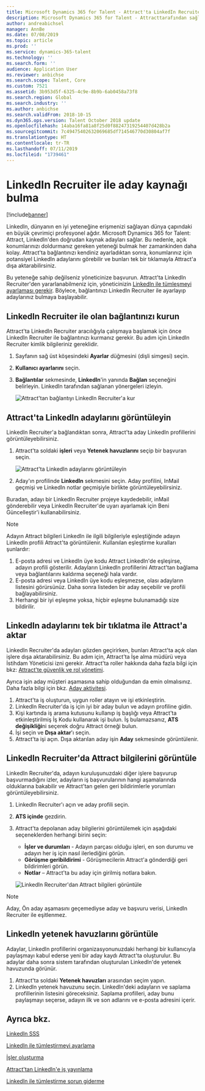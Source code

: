 ```yaml
---
title: Microsoft Dynamics 365 for Talent - Attract'ta LinkedIn Recruiter kaynak adayları
description: Microsoft Dynamics 365 for Talent - Attracttarafından sağlanan LinkedIn tümleştirmesi ile LinkedIn Recruiter ile iş adayları bulun.
author: andreabichsel
manager: AnnBe
ms.date: 07/08/2019
ms.topic: article
ms.prod: ''
ms.service: dynamics-365-talent
ms.technology: ''
ms.search.form: ''
audience: Application User
ms.reviewer: anbichse
ms.search.scope: Talent, Core
ms.custom: 7521
ms.assetid: 3b953d5f-6325-4c9e-8b9b-6ab0458a73f8
ms.search.region: Global
ms.search.industry: ''
ms.author: anbichse
ms.search.validFrom: 2018-10-15
ms.dyn365.ops.version: Talent October 2018 update
ms.openlocfilehash: 14aba16fa81a8f25d0f88247319254407d428b2a
ms.sourcegitcommit: 7c49475402632069685df714546770d30804af7f
ms.translationtype: HT
ms.contentlocale: tr-TR
ms.lasthandoff: 07/11/2019
ms.locfileid: "1739461"
---
```

# <a name="source-candidates-with-linkedin-recruiter"></a>LinkedIn Recruiter ile aday kaynağı bulma
[!include[banner](../includes/banner.md)]

LinkedIn, dünyanın en iyi yeteneğine erişmenizi sağlayan dünya çapındaki en büyük çevrimiçi profesyonel ağdır. Microsoft Dynamics 365 for Talent: Attract, LinkedIn'den doğrudan kaynak adayları sağlar. Bu nedenle, açık konumlarınızı doldurmanız gereken yeteneği bulmak her zamankinden daha kolay. Attract'ta bağlantınızı kendiniz ayarladıktan sonra, konumlarınız için potansiyel LinkedIn adaylarını görebilir ve bunları tek bir tıklamayla Attract'a dışa aktarabilirsiniz.

Bu yeteneğe sahip değilseniz yöneticinize başvurun. Attract'ta LinkedIn Recruiter'den yararlanabilmeniz için, yöneticinizin [LinkedIn ile tümleşmeyi ayarlaması gerekir](./attract-admin-linkedin.md). Böylece, bağlantınızı LinkedIn Recruiter ile ayarlayıp adaylarınız bulmaya başlayabilir.

## <a name="set-up-your-connection-with-linkedin-recruiter"></a>LinkedIn Recruiter ile olan bağlantınızı kurun

Attract'ta LinkedIn Recruiter aracılığıyla çalışmaya başlamak için önce LinkedIn Recruiter ile bağlantınızı kurmanız gerekir. Bu adım için LinkedIn Recruiter kimlik bilgileriniz gereklidir.

1. Sayfanın sağ üst köşesindeki **Ayarlar** düğmesini (dişli simgesi) seçin.
2. **Kullanıcı ayarlarını** seçin.
3. **Bağlantılar** sekmesinde, **LinkedIn**'in yanında **Bağlan** seçeneğini belirleyin. LinkedIn tarafından sağlanan yönergeleri izleyin.

    ![[Attract'tan bağlantıyı LinkedIn Recruiter'a kur](./media/attract-set-up-linkedin-recruiter-connection.png)](./media/attract-set-up-linkedin-recruiter-connection.png)

## <a name="view-linkedin-candidates-in-attract"></a>Attract'ta LinkedIn adaylarını görüntüleyin

LinkedIn Recruiter'a bağlandıktan sonra, Attract'ta aday LinkedIn profillerini görüntüleyebilirsiniz.

1. Attract'ta soldaki **işleri** veya **Yetenek havuzlarını** seçip bir başvuran seçin.

    ![[Attract'ta LinkedIn adaylarını görüntüleyin](./media/attract-view-linkedin-candidates.png)](./media/attract-view-linkedin-candidates.png)

2. Aday'ın profilinde **LinkedIn** sekmesini seçin. Aday profilini, InMail geçmişi ve LinkedIn notlar geçmişiyle birlikte görüntüleyebilirsiniz.

Buradan, adayı bir LinkedIn Recruiter projeye kaydedebilir, inMail gönderebilir veya LinkedIn Recruiter'de uyarı ayarlamak için Beni Güncelleştir'i kullanabilirsiniz.

> [!NOTE]
> Adayın Attract bilgileri LinkedIn ile ilgili bilgileriyle eşleştiğinde adayın LinkedIn profili Attract'ta görüntülenir. Kullanılan eşleştirme kuralları şunlardır:
> 
> 1. E-posta adresi ve LinkedIn üye kodu Attract LinkedIn'de eşleşirse, adayın profili gösterilir. Adayların LinkedIn profillerini Attract'tan bağlama veya bağlantılarını kaldırma seçeneği hala vardır.
> 2. E-posta adresi veya LinkedIn üye kodu eşleşmezse, olası adayların listesini görürsünüz. Daha sonra listeden bir aday seçebilir ve profili bağlayabilirsiniz.
> 3. Herhangi bir iyi eşleşme yoksa, hiçbir eşleşme bulunamadığı size bildirilir.

## <a name="export-linkedin-candidates-to-attract-with-one-click"></a>LinkedIn adaylarını tek bir tıklatma ile Attract'a aktar

LinkedIn Recruiter'da adayları gözden geçirirken, bunları Attract'ta açık olan işlere dışa aktarabilirsiniz. Bu adım için, Attract'ta İşe alma müdürü veya İstihdam Yöneticisi izni gerekir. Attract'ta roller hakkında daha fazla bilgi için bkz: [Attract'te güvenlik ve rol yönetimi](https://docs.microsoft.com/dynamics365/unified-operations/talent/security-attract).

Ayrıca işin aday müşteri aşamasına sahip olduğundan da emin olmalısınız. Daha fazla bilgi için bkz. [Aday aktivitesi](./activities-attract.md#prospect-activity).

1. Attract'ta iş oluşturun, uygun roller atayın ve işi etkinleştirin.
2. LinkedIn Recruiter'da iş için iyi bir aday bulun ve adayın profiline gidin.
3. Kişi kartında iş arama kutusunu kullanıp iş başlığı veya Attract'ta etkinleştirilmiş İş Kodu kullanarak işi bulun. İş bulamazsanız, **ATS değişikliği**ni seçerek doğru Attract örneği bulun.
4. İşi seçin ve **Dışa aktar**'ı seçin.
5. Attract'ta işi açın. Dışa aktarılan aday işin **Aday** sekmesinde görüntülenir.

## <a name="view-attract-information-in-linkedin-recruiter"></a>LinkedIn Recruiter'da Attract bilgilerini görüntüle

LinkedIn Recruiter'da, adayın kuruluşunuzdaki diğer işlere başvurup başvurmadığını izler, adayların iş başvurularının hangi aşamalarında olduklarına bakabilir ve Attract'tan gelen geri bildirimlerle yorumları görüntüleyebilirsiniz.

1. LinkedIn Recruiter'ı açın ve aday profili seçin.
2. **ATS içinde** gezdirin.
3. Attract'ta depolanan aday bilgilerini görüntülemek için aşağıdaki seçeneklerden herhangi birini seçin:

    - **İşler ve durumları** - Adayın parçası olduğu işleri, en son durumu ve adayın her iş için nasıl ilerlediğini görün.
    - **Görüşme geribildirimi** - Görüşmecilerin Attract'a gönderdiği geri bildirimleri görün.
    - **Notlar** – Attract'ta bu aday için girilmiş notlara bakın.

    ![[LinkedIn Recruiter'dan Attract bilgileri görüntüle ](./media/attract-view-information-from-linkedin-recruiter.png)](./media/attract-view-information-from-linkedin-recruiter.png)

> [!NOTE]
> Aday, Ön aday aşamasını geçemediyse aday ve başvuru verisi, LinkedIn Recruiter ile eşitlenmez.

## <a name="view-linkedin-talent-pools"></a>LinkedIn yetenek havuzlarını görüntüle

Adaylar, LinkedIn profillerini organizasyonunuzdaki herhangi bir kullanıcıyla paylaşmayı kabul ederse yeni bir aday kaydı Attract'ta oluşturulur. Bu adaylar daha sonra sistem tarafından oluşturulan LinkedIn'de yetenek havuzunda görünür.

1. Attract'ta soldaki **Yetenek havuzları** arasından seçim yapın.
2. LinkedIn yetenek havuzunu seçin. LinkedIn'deki adayların ve saplama profillerinin listesini göreceksiniz. Saplama profilleri, aday bunu paylaşmayı seçerse, adayın ilk ve son adlarını ve e-posta adresini içerir.

## <a name="see-also"></a>Ayrıca bkz.

[LinkedIn SSS](./attract-linkedin-faq.md)

[LinkedIn ile tümleştirmeyi ayarlama](./attract-admin-linkedin.md)

[İşler oluşturma](./creating-jobs-attract.md)

[Attract'tan LinkedIn'e iş yayınlama](./attract-post-jobs-to-linkedin.md)

[LinkedIn ile tümleştirme sorun giderme](./attract-troubleshoot-linkedin.md)
